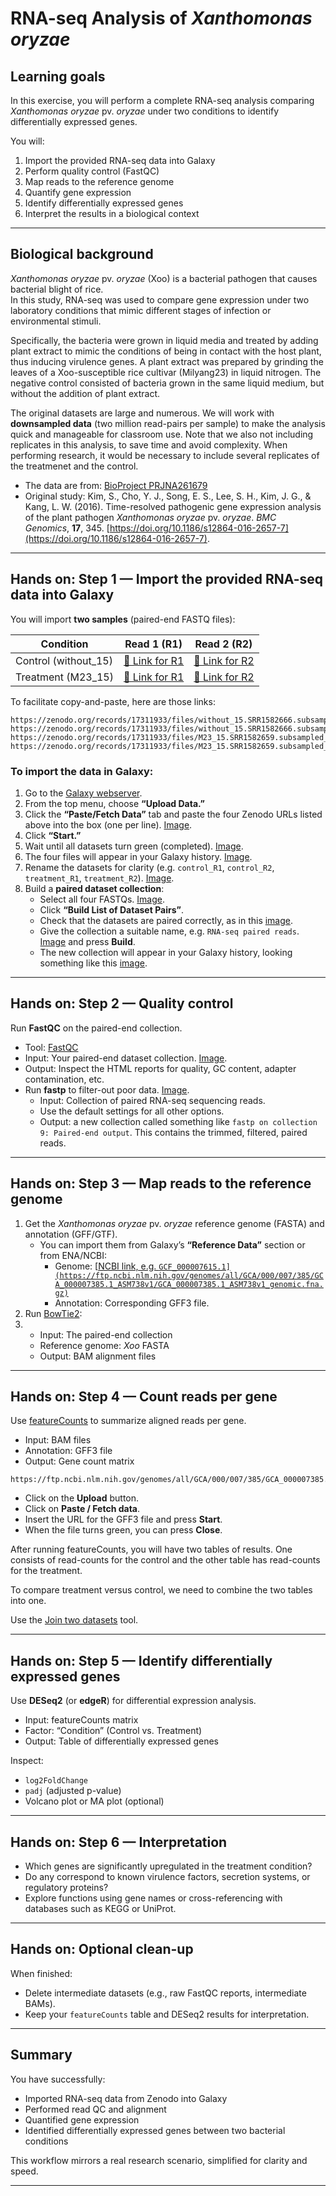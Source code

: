 # RNA-seq Analysis of *Xanthomonas oryzae*

## Learning goals
In this exercise, you will perform a complete RNA-seq analysis comparing *Xanthomonas oryzae* pv. *oryzae* under two conditions to identify differentially expressed genes.

You will:

1. Import the provided RNA-seq data into Galaxy  
2. Perform quality control (FastQC)  
3. Map reads to the reference genome  
4. Quantify gene expression  
5. Identify differentially expressed genes  
6. Interpret the results in a biological context  

---

## Biological background

*Xanthomonas oryzae* pv. *oryzae* (Xoo) is a bacterial pathogen that causes bacterial blight of rice.  
In this study, RNA-seq was used to compare gene expression under two laboratory conditions that mimic different stages of infection or environmental stimuli.

Specifically, the bacteria were grown in liquid media and treated by adding plant extract to mimic the conditions of being in contact with the host plant, thus
inducing virulence genes.
A plant extract was prepared by grinding the leaves of a Xoo-susceptible rice cultivar (Milyang23) in liquid nitrogen.
The negative control consisted of bacteria grown in the same liquid medium, but without the addition of plant extract.

The original datasets are large and numerous. We will work with **downsampled data**
(two million read-pairs per sample) to make the analysis quick and manageable for classroom use.
Note that we also not including replicates in this analysis, to save time and avoid complexity.
When performing research, it would be necessary to include several replicates of the treatmenet and the control.

- The data are from: [BioProject PRJNA261679](https://www.ncbi.nlm.nih.gov/bioproject/PRJNA261679)
- Original study: Kim, S., Cho, Y. J., Song, E. S., Lee, S. H., Kim, J. G., & Kang, L. W. (2016). Time-resolved pathogenic gene expression analysis of the plant pathogen *Xanthomonas oryzae* pv. *oryzae*. *BMC Genomics*, **17**, 345. [https://doi.org/10.1186/s12864-016-2657-7](https://doi.org/10.1186/s12864-016-2657-7).

---

## Hands on: Step 1 — Import the provided RNA-seq data into Galaxy

You will import **two samples** (paired-end FASTQ files):

| Condition | Read 1 (R1) | Read 2 (R2) |
|------------|-------------|-------------|
| Control (without_15) | [🔗 Link for R1](https://zenodo.org/records/17311933/files/without_15.SRR1582666.subsampled_1.fq.gz) | [🔗 Link for R2](https://zenodo.org/records/17311933/files/without_15.SRR1582666.subsampled_2.fq.gz) |
| Treatment (M23_15) | [🔗 Link for R1](https://zenodo.org/records/17311933/files/M23_15.SRR1582659.subsampled_1.fq.gz) | [🔗 Link for R2](https://zenodo.org/records/17311933/files/M23_15.SRR1582659.subsampled_2.fq.gz) |

To facilitate copy-and-paste, here are those links:

```
https://zenodo.org/records/17311933/files/without_15.SRR1582666.subsampled_1.fq.gz
https://zenodo.org/records/17311933/files/without_15.SRR1582666.subsampled_2.fq.gz
https://zenodo.org/records/17311933/files/M23_15.SRR1582659.subsampled_1.fq.gz
https://zenodo.org/records/17311933/files/M23_15.SRR1582659.subsampled_2.fq.gz
```

### To import the data in Galaxy:
1. Go to the [Galaxy webserver](https://usegalaxy.eu).  
2. From the top menu, choose **“Upload Data.”**
3. Click the **“Paste/Fetch Data”** tab and paste the four Zenodo URLs listed above into the box (one per line). [Image](<rna-seq/Screenshot 2025-10-10 112850.jpg>).  
5. Click **“Start.”**
6. Wait until all datasets turn green (completed). [Image](<rna-seq/Screenshot 2025-10-10 112925.jpg>).
7. The four files will appear in your Galaxy history. [Image](<rna-seq/Screenshot 2025-10-10 114212.jpg>).
8. Rename the datasets for clarity (e.g. `control_R1`, `control_R2`, `treatment_R1`, `treatment_R2`). [Image](<rna-seq/Screenshot 2025-10-10 114409.jpg>).
9. Build a **paired dataset collection**:
   - Select all four FASTQs. [Image](<rna-seq/Screenshot 2025-10-10 114613.jpg>).
   - Click **“Build List of Dataset Pairs”**.
   - Check that the datasets are paired correctly, as in this [image](<rna-seq/Screenshot 2025-10-10 114641.jpg>).  
   - Give the collection a suitable name, e.g. `RNA-seq paired reads`. [Image](<rna-seq/Screenshot 2025-10-10 114827.jpg>) and press **Build**.
   - The new collection will appear in your Galaxy history, looking something like this [image](<rna-seq/Screenshot 2025-10-10 114917.jpg>).
---

## Hands on: Step 2 — Quality control
Run **FastQC** on the paired-end collection.

- Tool: [FastQC](https://usegalaxy.eu/?tool_id=toolshed.g2.bx.psu.edu%2Frepos%2Fdevteam%2Ffastqc%2Ffastqc%2F0.74%2Bgalaxy1&version=latest)  
- Input: Your paired-end dataset collection. [Image](<rna-seq/Screenshot 2025-10-10 115047.jpg>).  
- Output: Inspect the HTML reports for quality, GC content, adapter contamination, etc.  
- Run **fastp** to filter-out poor data. [Image](<rna-seq/Screenshot 2025-10-10 120653.jpg>).
   - Input: Collection of paired RNA-seq sequencing reads.
   - Use the default settings for all other options.
   - Output: a new collection called something like `fastp on collection 9: Paired-end output`. This contains the trimmed, filtered, paired reads.

---

## Hands on: Step 3 — Map reads to the reference genome

1. Get the *Xanthomonas oryzae* pv. *oryzae* reference genome (FASTA) and annotation (GFF/GTF).  
   - You can import them from Galaxy’s **“Reference Data”** section or from ENA/NCBI:
     - Genome: [[NCBI link, e.g. `GCF_000007615.1](https://ftp.ncbi.nlm.nih.gov/genomes/all/GCA/000/007/385/GCA_000007385.1_ASM738v1/GCA_000007385.1_ASM738v1_genomic.fna.gz)`]([https://www.ncbi.nlm.nih.gov/datasets/genome/GCF_000007615.1/](https://ftp.ncbi.nlm.nih.gov/genomes/all/GCA/000/007/385/GCA_000007385.1_ASM738v1/GCA_000007385.1_ASM738v1_genomic.fna.gz))
     - Annotation: Corresponding GFF3 file.
2. Run [BowTie2](https://usegalaxy.eu/?tool_id=toolshed.g2.bx.psu.edu%2Frepos%2Fdevteam%2Fbowtie2%2Fbowtie2%2F2.5.4%2Bgalaxy0&version=latest):
3. 
   - Input: The paired-end collection  
   - Reference genome: *Xoo* FASTA  
   - Output: BAM alignment files  

---

## Hands on: Step 4 — Count reads per gene

Use [featureCounts](https://usegalaxy.eu/?tool_id=toolshed.g2.bx.psu.edu%2Frepos%2Fiuc%2Ffeaturecounts%2Ffeaturecounts%2F2.1.1%2Bgalaxy0&version=latest)
to summarize aligned reads per gene.

- Input: BAM files  
- Annotation: GFF3 file
- Output: Gene count matrix  

```
https://ftp.ncbi.nlm.nih.gov/genomes/all/GCA/000/007/385/GCA_000007385.1_ASM738v1/GCA_000007385.1_ASM738v1_genomic.gff.gz
```

- Click on the **Upload** button.
- Click on **Paste / Fetch data**.
- Insert the URL for the GFF3 file and press **Start**.
- When the file turns green, you can press **Close**.


After running featureCounts, you will have two tables of results.
One consists of read-counts for the control and the other table has read-counts for the treatment.

To compare treatment versus control, we need to combine the two tables into one.

Use the [Join two datasets](https://usegalaxy.eu/?tool_id=join1&version=latest) tool.






---

## Hands on: Step 5 — Identify differentially expressed genes

Use **DESeq2** (or **edgeR**) for differential expression analysis.

- Input: featureCounts matrix  
- Factor: “Condition” (Control vs. Treatment)  
- Output: Table of differentially expressed genes  

Inspect:
- `log2FoldChange`
- `padj` (adjusted p-value)
- Volcano plot or MA plot (optional)

---

## Hands on: Step 6 — Interpretation

- Which genes are significantly upregulated in the treatment condition?  
- Do any correspond to known virulence factors, secretion systems, or regulatory proteins?  
- Explore functions using gene names or cross-referencing with databases such as KEGG or UniProt.

---

## Hands on: Optional clean-up

When finished:
- Delete intermediate datasets (e.g., raw FastQC reports, intermediate BAMs).  
- Keep your `featureCounts` table and DESeq2 results for interpretation.  

---

## Summary

You have successfully:
- Imported RNA-seq data from Zenodo into Galaxy  
- Performed read QC and alignment  
- Quantified gene expression  
- Identified differentially expressed genes between two bacterial conditions  

This workflow mirrors a real research scenario, simplified for clarity and speed.

---


